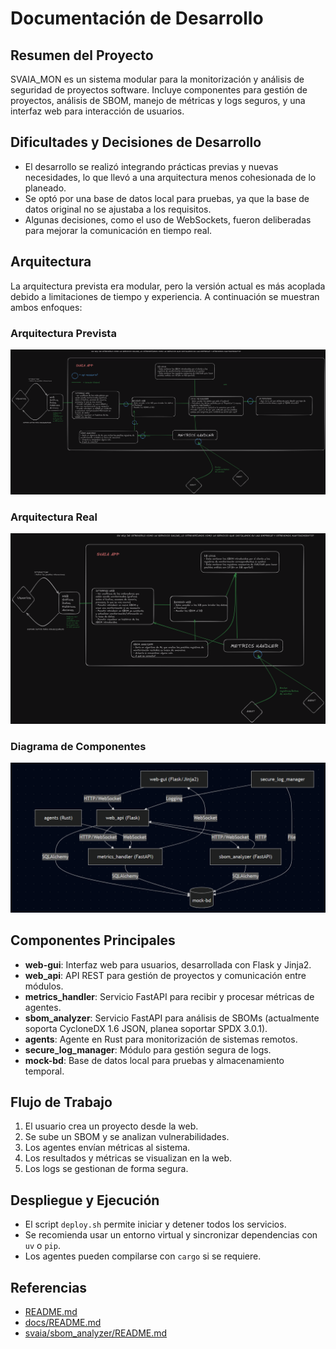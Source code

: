 # Documentación de Desarrollo

## Resumen del Proyecto
SVAIA_MON es un sistema modular para la monitorización y análisis de seguridad de proyectos software. Incluye componentes para gestión de proyectos, análisis de SBOM, manejo de métricas y logs seguros, y una interfaz web para interacción de usuarios.

## Dificultades y Decisiones de Desarrollo
- El desarrollo se realizó integrando prácticas previas y nuevas necesidades, lo que llevó a una arquitectura menos cohesionada de lo planeado.
- Se optó por una base de datos local para pruebas, ya que la base de datos original no se ajustaba a los requisitos.
- Algunas decisiones, como el uso de WebSockets, fueron deliberadas para mejorar la comunicación en tiempo real.

## Arquitectura
La arquitectura prevista era modular, pero la versión actual es más acoplada debido a limitaciones de tiempo y experiencia. A continuación se muestran ambos enfoques:

### Arquitectura Prevista
![SVAIA](./imgs/SVAIA-ARCH.png)

### Arquitectura Real
![SVAIAREAL](./imgs/SVAIA-ARCH-REAL.png)

### Diagrama de Componentes
![SVAIADEPS](./imgs/Svaia_mon_deps.png)

## Componentes Principales
- **web-gui**: Interfaz web para usuarios, desarrollada con Flask y Jinja2.
- **web_api**: API REST para gestión de proyectos y comunicación entre módulos.
- **metrics_handler**: Servicio FastAPI para recibir y procesar métricas de agentes.
- **sbom_analyzer**: Servicio FastAPI para análisis de SBOMs (actualmente soporta CycloneDX 1.6 JSON, planea soportar SPDX 3.0.1).
- **agents**: Agente en Rust para monitorización de sistemas remotos.
- **secure_log_manager**: Módulo para gestión segura de logs.
- **mock-bd**: Base de datos local para pruebas y almacenamiento temporal.

## Flujo de Trabajo
1. El usuario crea un proyecto desde la web.
2. Se sube un SBOM y se analizan vulnerabilidades.
3. Los agentes envían métricas al sistema.
4. Los resultados y métricas se visualizan en la web.
5. Los logs se gestionan de forma segura.

## Despliegue y Ejecución
- El script `deploy.sh` permite iniciar y detener todos los servicios.
- Se recomienda usar un entorno virtual y sincronizar dependencias con `uv` o `pip`.
- Los agentes pueden compilarse con `cargo` si se requiere.

## Referencias
- [README.md](../README.md)
- [docs/README.md](./README.md)
- [svaia/sbom_analyzer/README.md](../svaia/sbom_analyzer/README.md) 
